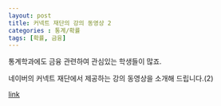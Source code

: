```yaml
---
layout: post
title: 커넥트 재단의 강의 동영상 2
categories : 통계/확률
tags: [확률, 금융]
---
```


통계학과에도 금융 관련하여 관심있는 학생들이 많죠.

네이버의 커넥트 재단에서 제공하는 강의 동영상을 소개해 드립니다.(2)

[link](http://tv.naver.com/v/1627440/list/125185)


